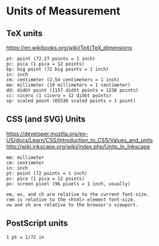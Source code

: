 # Units of Measurement

## TeX units

<https://en.wikibooks.org/wiki/TeX/TeX_dimensions>

    pt: point (72.27 points = 1 inch)
    pc: pica (1 pica = 12 points)
    bp: big point (72 big points = 1 inch)
    in: inch
    cm: centimeter (2.54 centimeters = 1 inch)
    mm: millimeter (10 millimeters = 1 centimeter)
    dd: didôt point (1157 didôt points = 1238 points)
    cc: cicero (1 cicero = 12 didôt points)
    sp: scaled point (65536 scaled points = 1 point)

## CSS (and SVG) Units

<https://developer.mozilla.org/en-US/docs/Learn/CSS/Introduction_to_CSS/Values_and_units>
<http://wiki.inkscape.org/wiki/index.php/Units_In_Inkscape>

    mm: millimeter
    cm: centimeter
    in: inch
    pt: point (72 points = 1 inch)
    pc: pica (1 pica = 12 points)
    px: screen pixel (96 pixels = 1 inch, usually)

    em, ex, and ch are relative to the current font-size.
    rem is relative to the <html> element font-size.
    vw and vh are relative to the browser's viewport.

## PostScript units

    1 pt = 1/72 in
